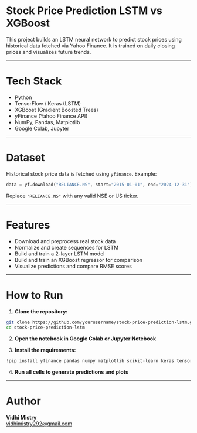 # Stock Price Prediction LSTM vs XGBoost
This project builds an LSTM neural network to predict stock prices using historical data fetched via Yahoo Finance. It is trained on daily closing prices and visualizes future trends.

---

# Tech Stack

- Python  
- TensorFlow / Keras (LSTM)  
- XGBoost (Gradient Boosted Trees)  
- yFinance (Yahoo Finance API)  
- NumPy, Pandas, Matplotlib  
- Google Colab, Jupyter

---
# Dataset

Historical stock price data is fetched using `yfinance`. Example:

```python
data = yf.download("RELIANCE.NS", start="2015-01-01", end="2024-12-31")
```

Replace `"RELIANCE.NS"` with any valid NSE or US ticker.

---

# Features

- Download and preprocess real stock data
- Normalize and create sequences for LSTM
- Build and train a 2-layer LSTM model
- Build and train an XGBoost regressor for comparison
- Visualize predictions and compare RMSE scores

---

# How to Run

1. **Clone the repository:**

```bash
git clone https://github.com/yourusername/stock-price-prediction-lstm.git
cd stock-price-prediction-lstm
```

2. **Open the notebook in Google Colab or Jupyter Notebook**

3. **Install the requirements:**

```python
!pip install yfinance pandas numpy matplotlib scikit-learn keras tensorflow xgboost
```

4. **Run all cells to generate predictions and plots**

---
# Author
**Vidhi Mistry**  
vidhimistry292@gmail.com
